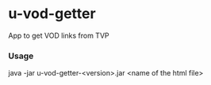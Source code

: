 # u-vod-getter
App to get VOD links from TVP

### Usage
java -jar u-vod-getter-\<version\>.jar \<name of the html file\>
